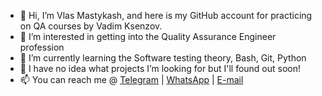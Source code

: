- 👋 Hi, I’m Vlas Mastykash, and here is my GitHub account for practicing on QA courses by Vadim Ksenzov.
- 👀 I’m interested in getting into the Quality Assurance Engineer profession
- 🌱 I’m currently learning the Software testing theory, Bash, Git, Python
- 💞️ I have no idea what projects I’m looking for but I'll found out soon!
- 📫 You can reach me @ [Telegram](https://t.me/v_las) | [WhatsApp](https://wa.me/79136198392) | [E-mail](mailto:mastykash.vlas@gmail.com)
<!---
v-las/v-las is a ✨ special ✨ repository because its `README.md` (this file) appears on your GitHub profile.
You can click the Preview link to take a look at your changes.
--->
